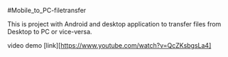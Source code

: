 #Mobile_to_PC-filetransfer


This is project with Android and desktop application to transfer files from Desktop to PC or vice-versa.

video demo [link][https://www.youtube.com/watch?v=QcZKsbgsLa4]

